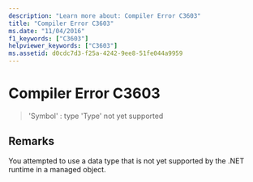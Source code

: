 ```yaml
---
description: "Learn more about: Compiler Error C3603"
title: "Compiler Error C3603"
ms.date: "11/04/2016"
f1_keywords: ["C3603"]
helpviewer_keywords: ["C3603"]
ms.assetid: d0cdc7d3-f25a-4242-9ee8-51fe044a9959
---
```

# Compiler Error C3603

> 'Symbol' : type 'Type' not yet supported

## Remarks

You attempted to use a data type that is not yet supported by the .NET runtime in a managed object.
